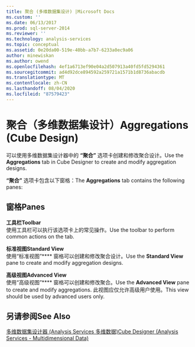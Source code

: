 ```yaml
---
title: 聚合 (多维数据集设计) |Microsoft Docs
ms.custom: ''
ms.date: 06/13/2017
ms.prod: sql-server-2014
ms.reviewer: ''
ms.technology: analysis-services
ms.topic: conceptual
ms.assetid: 0e20da00-519e-40bb-a7b7-6233a0ec9a06
author: minewiskan
ms.author: owend
ms.openlocfilehash: 4ef1a6713ef90e04a2d507913a40fd5fd5294361
ms.sourcegitcommit: ad4d92dce894592a259721a1571b1d8736abacdb
ms.translationtype: MT
ms.contentlocale: zh-CN
ms.lasthandoff: 08/04/2020
ms.locfileid: "87579423"
---
```

# <a name="aggregations-cube-design"></a><span data-ttu-id="b0c3a-102">聚合（多维数据集设计）</span><span class="sxs-lookup"><span data-stu-id="b0c3a-102">Aggregations (Cube Design)</span></span>
  <span data-ttu-id="b0c3a-103">可以使用多维数据集设计器中的 **“聚合”** 选项卡创建和修改聚合设计。</span><span class="sxs-lookup"><span data-stu-id="b0c3a-103">Use the **Aggregations** tab in Cube Designer to create and modify aggregation designs.</span></span>  
  
 <span data-ttu-id="b0c3a-104">**“聚合”** 选项卡包含以下窗格：</span><span class="sxs-lookup"><span data-stu-id="b0c3a-104">The **Aggregations** tab contains the following panes:</span></span>  
  
## <a name="panes"></a><span data-ttu-id="b0c3a-105">窗格</span><span class="sxs-lookup"><span data-stu-id="b0c3a-105">Panes</span></span>  
 <span data-ttu-id="b0c3a-106">**工具栏**</span><span class="sxs-lookup"><span data-stu-id="b0c3a-106">**Toolbar**</span></span>  
 <span data-ttu-id="b0c3a-107">使用工具栏可以执行该选项卡上的常见操作。</span><span class="sxs-lookup"><span data-stu-id="b0c3a-107">Use the toolbar to perform common actions on the tab.</span></span>  
  
 <span data-ttu-id="b0c3a-108">**标准视图**</span><span class="sxs-lookup"><span data-stu-id="b0c3a-108">**Standard View**</span></span>  
 <span data-ttu-id="b0c3a-109">使用“标准视图”\*\*\*\* 窗格可以创建和修改聚合设计。</span><span class="sxs-lookup"><span data-stu-id="b0c3a-109">Use the **Standard View** pane to create and modify aggregation designs.</span></span>  
  
 <span data-ttu-id="b0c3a-110">**高级视图**</span><span class="sxs-lookup"><span data-stu-id="b0c3a-110">**Advanced View**</span></span>  
 <span data-ttu-id="b0c3a-111">使用“高级视图”\*\*\*\* 窗格可以创建和修改聚合。</span><span class="sxs-lookup"><span data-stu-id="b0c3a-111">Use the **Advanced View** pane to create and modify aggregations.</span></span> <span data-ttu-id="b0c3a-112">此视图应仅允许高级用户使用。</span><span class="sxs-lookup"><span data-stu-id="b0c3a-112">This view should be used by advanced users only.</span></span>  
  
## <a name="see-also"></a><span data-ttu-id="b0c3a-113">另请参阅</span><span class="sxs-lookup"><span data-stu-id="b0c3a-113">See Also</span></span>  
 [<span data-ttu-id="b0c3a-114">多维数据集设计器 &#40;Analysis Services 多维数据&#41;</span><span class="sxs-lookup"><span data-stu-id="b0c3a-114">Cube Designer &#40;Analysis Services - Multidimensional Data&#41;</span></span>](cube-designer-analysis-services-multidimensional-data.md)  
  
  
